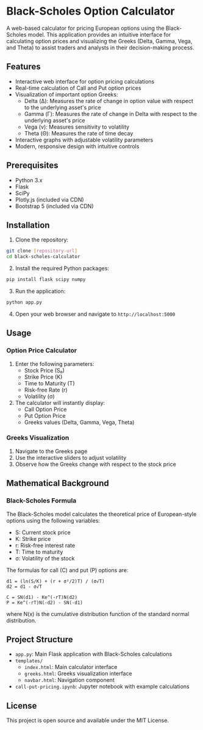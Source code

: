 # Black-Scholes Option Calculator

A web-based calculator for pricing European options using the Black-Scholes model. This application provides an intuitive interface for calculating option prices and visualizing the Greeks (Delta, Gamma, Vega, and Theta) to assist traders and analysts in their decision-making process.

## Features

- Interactive web interface for option pricing calculations
- Real-time calculation of Call and Put option prices
- Visualization of important option Greeks:
  - Delta (Δ): Measures the rate of change in option value with respect to the underlying asset's price
  - Gamma (Γ): Measures the rate of change in Delta with respect to the underlying asset's price
  - Vega (ν): Measures sensitivity to volatility
  - Theta (Θ): Measures the rate of time decay
- Interactive graphs with adjustable volatility parameters
- Modern, responsive design with intuitive controls

## Prerequisites

- Python 3.x
- Flask
- SciPy
- Plotly.js (included via CDN)
- Bootstrap 5 (included via CDN)

## Installation

1. Clone the repository:
```bash
git clone [repository-url]
cd black-scholes-calculator
```

2. Install the required Python packages:
```bash
pip install flask scipy numpy
```

3. Run the application:
```bash
python app.py
```

4. Open your web browser and navigate to `http://localhost:5000`

## Usage

### Option Price Calculator
1. Enter the following parameters:
   - Stock Price (S₀)
   - Strike Price (K)
   - Time to Maturity (T)
   - Risk-free Rate (r)
   - Volatility (σ)
2. The calculator will instantly display:
   - Call Option Price
   - Put Option Price
   - Greeks values (Delta, Gamma, Vega, Theta)

### Greeks Visualization
1. Navigate to the Greeks page
2. Use the interactive sliders to adjust volatility
3. Observe how the Greeks change with respect to the stock price

## Mathematical Background

### Black-Scholes Formula
The Black-Scholes model calculates the theoretical price of European-style options using the following variables:
- S: Current stock price
- K: Strike price
- r: Risk-free interest rate
- T: Time to maturity
- σ: Volatility of the stock

The formulas for call (C) and put (P) options are:
```
d1 = (ln(S/K) + (r + σ²/2)T) / (σ√T)
d2 = d1 - σ√T

C = SN(d1) - Ke^(-rT)N(d2)
P = Ke^(-rT)N(-d2) - SN(-d1)
```
where N(x) is the cumulative distribution function of the standard normal distribution.

## Project Structure

- `app.py`: Main Flask application with Black-Scholes calculations
- `templates/`
  - `index.html`: Main calculator interface
  - `greeks.html`: Greeks visualization interface
  - `navbar.html`: Navigation component
- `call-put-pricing.ipynb`: Jupyter notebook with example calculations

## License

This project is open source and available under the MIT License.

